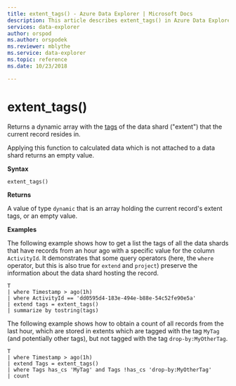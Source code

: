 ```yaml
---
title: extent_tags() - Azure Data Explorer | Microsoft Docs
description: This article describes extent_tags() in Azure Data Explorer.
services: data-explorer
author: orspod
ms.author: orspodek
ms.reviewer: mblythe
ms.service: data-explorer
ms.topic: reference
ms.date: 10/23/2018

---
```

# extent_tags()

Returns a dynamic array with the [tags](../management/extents-overview.md#extent-tagging) of the data shard ("extent") that the current record resides in. 

Applying this function to calculated data which is not attached to a data shard returns an empty value.

**Syntax**

`extent_tags()`

**Returns**

A value of type `dynamic` that is an array holding the current record's extent tags,
or an empty value.

**Examples**

The following example shows how to get a list the tags of all the data shards
that have records from an hour ago with a specific value for the
column `ActivityId`. It demonstrates that some query operators (here,
the `where` operator, but this is also true for `extend` and `project`)
preserve the information about the data shard hosting the record.

```kusto
T
| where Timestamp > ago(1h)
| where ActivityId == 'dd0595d4-183e-494e-b88e-54c52fe90e5a'
| extend tags = extent_tags()
| summarize by tostring(tags)
```

The following example shows how to obtain a count of all records from the 
last hour, which are stored in extents which are tagged with the tag `MyTag`
(and potentially other tags), but not tagged with the tag `drop-by:MyOtherTag`.

```kusto
T
| where Timestamp > ago(1h)
| extend Tags = extent_tags()
| where Tags has_cs 'MyTag' and Tags !has_cs 'drop-by:MyOtherTag'
| count
```